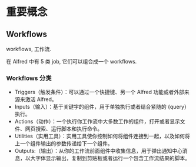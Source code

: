 # 重要概念

## Workflows

workflows, 工作流. 

在 Alfred 中有 5 类 job, 它们可以组合成一个 workflows.

### Workflows 分类

- Triggers（触发条件）：可以通过一个快捷键、另一个 Alfred 功能或者外部来源来激活 Alfred。
- Inputs（输入）：基于关键字的组件，用于单独执行或者结合紧随的 {query} 执行。
- Actions（动作）：一个执行你工作流中大多数工作的组件，打开或者显示文件、网页搜索、运行脚本和执行命令。
- Utilities（实用工具）：实用工具使你控制如何将组件连接到一起，以及如何将上一个组件输出的参数传递给下一个组件。
- Outputs:（输出）：从你的工作流前面组件中收集信息，用于弹出通知中心消息，以大字体显示输出，复制到剪贴板或者运行一个包含工作流结果的脚本。

